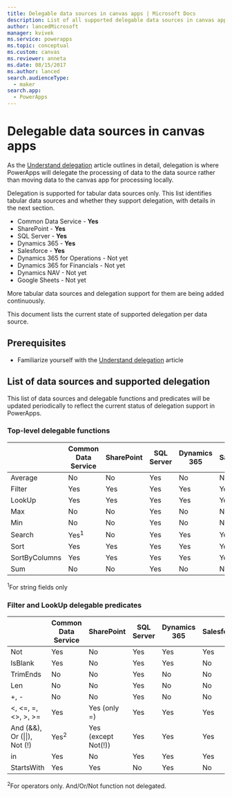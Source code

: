 ```yaml
---
title: Delegable data sources in canvas apps | Microsoft Docs
description: List of all supported delegable data sources in canvas apps
author: lancedMicrosoft
manager: kvivek
ms.service: powerapps
ms.topic: conceptual
ms.custom: canvas
ms.reviewer: anneta
ms.date: 08/15/2017
ms.author: lanced
search.audienceType: 
  - maker
search.app: 
  - PowerApps
---
```

# Delegable data sources in canvas apps
As the [Understand delegation](delegation-overview.md) article outlines in detail, delegation is where PowerApps will delegate the processing of data to the data source rather than moving data to the canvas app for processing locally.

Delegation is supported for tabular data sources only. This list identifies tabular data sources and whether they support delegation, with details in the next section.

* Common Data Service - **Yes**
* SharePoint - **Yes**
* SQL Server - **Yes**
* Dynamics 365 - **Yes**
* Salesforce - **Yes**
* Dynamics 365 for Operations - Not yet
* Dynamics 365 for Financials - Not yet
* Dynamics NAV - Not yet
* Google Sheets - Not yet

More tabular data sources and delegation support for them are being added continuously.

This document lists the current state of supported delegation per data source.

## Prerequisites

* Familiarize yourself with the [Understand delegation](delegation-overview.md) article

## List of data sources and supported delegation
This list of data sources and delegable functions and predicates will be updated periodically to reflect the current status of delegation support in PowerApps.

### Top-level delegable functions

| &nbsp; | Common Data Service | SharePoint | SQL Server | Dynamics 365 | Salesforce |
| --- | --- | --- | --- | --- | --- |
| Average |No |No |Yes |No |No |
| Filter |Yes |Yes |Yes |Yes |Yes |
| LookUp |Yes |Yes |Yes |Yes |Yes |
| Max |No |No |Yes |No |No |
| Min |No |No |Yes |No |No |
| Search |Yes<sup>1</sup> |No |Yes |Yes |Yes |
| Sort |Yes |Yes |Yes |Yes |Yes |
| SortByColumns |Yes |Yes |Yes |Yes |Yes |
| Sum |No |No |Yes |No |No |

<sup>1</sup>For string fields only

### Filter and LookUp delegable predicates

| &nbsp; | Common Data Service | SharePoint | SQL Server | Dynamics 365 | Salesforce |
| --- | --- | --- | --- | --- | --- |
| Not |Yes |No |Yes |Yes |Yes |
| IsBlank |Yes |No |Yes |Yes |No |
| TrimEnds |No |No |Yes |No |No |
| Len |No |No |Yes |No |No |
| +, - |No |No |Yes |No |No |
| <, <=, =, <>, >, >= |Yes |Yes (only =) |Yes |Yes |Yes |
| And (&&), Or (&#124;&#124;), Not (!) |Yes<sup>2</sup> |Yes (except Not(!)) |Yes |Yes |Yes |
| in |Yes |No |Yes |Yes |Yes |
| StartsWith |Yes |Yes |No |Yes |No |

<sup>2</sup>For operators only. And/Or/Not function not delegated.
